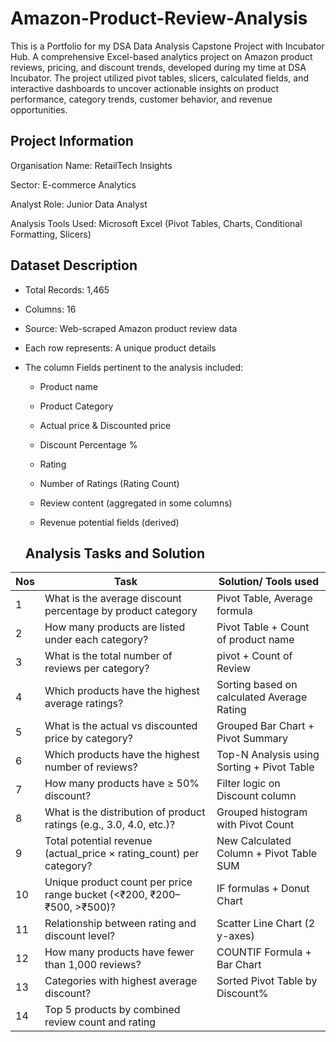 # Amazon-Product-Review-Analysis
This is a Portfolio for my DSA Data Analysis Capstone Project with Incubator Hub. A comprehensive Excel-based analytics project on Amazon product reviews, pricing, and discount trends, developed during my time at DSA Incubator.
The project utilized pivot tables, slicers, calculated fields, and interactive dashboards to uncover actionable insights on product performance, category trends, customer behavior, and revenue opportunities.
## Project Information
Organisation Name: RetailTech Insights

Sector: E-commerce Analytics

Analyst Role: Junior Data Analyst

Analysis Tools Used: Microsoft Excel (Pivot Tables, Charts, Conditional Formatting, Slicers)

## Dataset Description
- Total Records: 1,465

- Columns: 16

- Source: Web-scraped Amazon product review data

- Each row represents: A unique product details

- The column Fields pertinent to the analysis included:

    - Product name

    - Product Category

    - Actual price & Discounted price

    - Discount Percentage %

    - Rating

    - Number of Ratings (Rating Count)

    - Review content (aggregated in some columns)

    - Revenue potential fields (derived)
 
  ## Analysis Tasks and Solution
|Nos| Task | Solution/ Tools used|
|---|-------|----------------------|
|1| What is the average discount percentage by product category| Pivot Table, Average formula
|2| How many products are listed under each category?|	Pivot Table + Count of product name
|3|	What is the total number of reviews per category?|	pivot + Count of Review
|4| Which products have the highest average ratings?|	Sorting based on calculated Average Rating
|5|	What is the actual vs discounted price by category?|	Grouped Bar Chart + Pivot Summary
|6|	Which products have the highest number of reviews?|	Top-N Analysis using Sorting + Pivot Table
|7|	How many products have ≥ 50% discount?|	Filter logic on Discount column
|8|	What is the distribution of product ratings (e.g., 3.0, 4.0, etc.)?|	Grouped histogram with Pivot Count
|9|	Total potential revenue (actual_price × rating_count) per category?|	New Calculated Column + Pivot Table SUM
|10| Unique product count per price range bucket (<₹200, ₹200–₹500, >₹500)?|	IF formulas + Donut Chart
|11| Relationship between rating and discount level?|	Scatter Line Chart (2 y-axes)
|12| How many products have fewer than 1,000 reviews?|	COUNTIF Formula + Bar Chart
|13| Categories with highest average discount?|	Sorted Pivot Table by Discount%
|14| Top 5 products by combined review count and rating|
